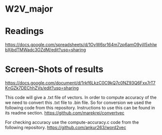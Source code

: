 # W2V_major
# Readings
https://docs.google.com/spreadsheets/d/1OyW6sr164m7zp6amO9yjII5xhlwbXjbdTMWadc3OZdM/edit?usp=sharing
# Screen-Shots of results
https://docs.google.com/document/d/1rkf6LkzC0C9kQ7c0NZ93Q6Fxx7rT7KnGZk7DEChhZVs/edit?usp=sharing

This code will give a .txt file of vectors. In order to compute accuracy of the we need to convert this .txt file to
.bin file. So for conversion we used the following code from this repository. Instructions to use this can be found in
its readme section.
https://github.com/marekrei/convertvec

For checking accuracy use the compute-accuracy.c code from the following repository.
https://github.com/ankur263/word2vec
